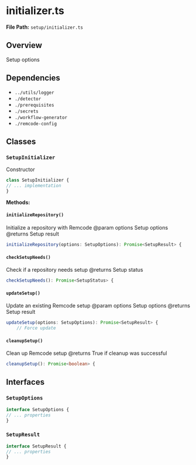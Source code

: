 # initializer.ts

**File Path:** `setup/initializer.ts`

## Overview

Setup options

## Dependencies

- `../utils/logger`
- `./detector`
- `./prerequisites`
- `./secrets`
- `./workflow-generator`
- `./remcode-config`

## Classes

### `SetupInitializer`

Constructor

```typescript
class SetupInitializer {
// ... implementation
}
```

**Methods:**

#### `initializeRepository()`

Initialize a repository with Remcode
@param options Setup options
@returns Setup result

```typescript
initializeRepository(options: SetupOptions): Promise<SetupResult> {
```

#### `checkSetupNeeds()`

Check if a repository needs setup
@returns Setup status

```typescript
checkSetupNeeds(): Promise<SetupStatus> {
```

#### `updateSetup()`

Update an existing Remcode setup
@param options Setup options
@returns Setup result

```typescript
updateSetup(options: SetupOptions): Promise<SetupResult> {
    // Force update
```

#### `cleanupSetup()`

Clean up Remcode setup
@returns True if cleanup was successful

```typescript
cleanupSetup(): Promise<boolean> {
```

## Interfaces

### `SetupOptions`

```typescript
interface SetupOptions {
// ... properties
}
```

### `SetupResult`

```typescript
interface SetupResult {
// ... properties
}
```

